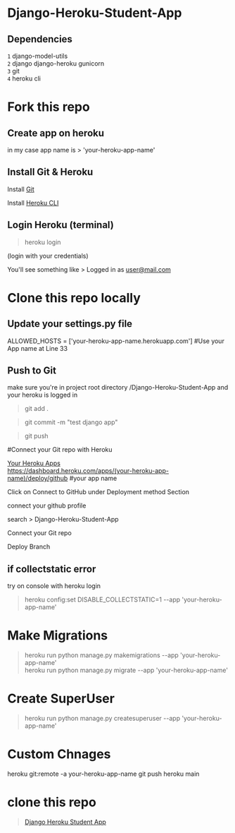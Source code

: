# Django-Heroku-Student-App

## Dependencies

`1` django-model-utils <br>
`2` django django-heroku gunicorn <br>
`3` git <br>
`4` heroku cli <br>

# Fork this repo

## Create app on heroku

in my case app name is > 'your-heroku-app-name'

## Install Git & Heroku

Install [Git](https://git-scm.com/book/en/v2/Getting-Started-Installing-Git)

Install [Heroku CLI](https://devcenter.heroku.com/articles/heroku-command-line)

## Login Heroku (terminal)

> heroku login 

(login with your credentials)

You'll see something like >  Logged in as user@mail.com

# Clone this repo locally

## Update your settings.py file

ALLOWED_HOSTS = ['your-heroku-app-name.herokuapp.com'] #Use your App name at Line 33

## Push to Git

make sure you're in project root directory /Django-Heroku-Student-App and your heroku is logged in

> git add .

> git commit -m "test django app"

> git push

#Connect your Git repo with Heroku

[Your Heroku Apps](https://dashboard.heroku.com/apps/) <br>
https://dashboard.heroku.com/apps/(your-heroku-app-name)/deploy/github  #your app name

Click on Connect to GitHub under Deployment method Section

connect your github profile

search > Django-Heroku-Student-App

Connect your Git repo

Deploy Branch

## if collectstatic error

try on console with heroku login <br>
> heroku config:set DISABLE_COLLECTSTATIC=1 --app 'your-heroku-app-name'

# Make Migrations

> heroku run python manage.py makemigrations --app 'your-heroku-app-name' <br>
> heroku run python manage.py migrate --app 'your-heroku-app-name'

# Create SuperUser

> heroku run python manage.py createsuperuser --app 'your-heroku-app-name'


# Custom Chnages

heroku git:remote -a your-heroku-app-name 
git push heroku main



 
# clone this repo
 
 > [Django Heroku Student App](https://github.com/mustafaali96/Django-Heroku-Student-App)

